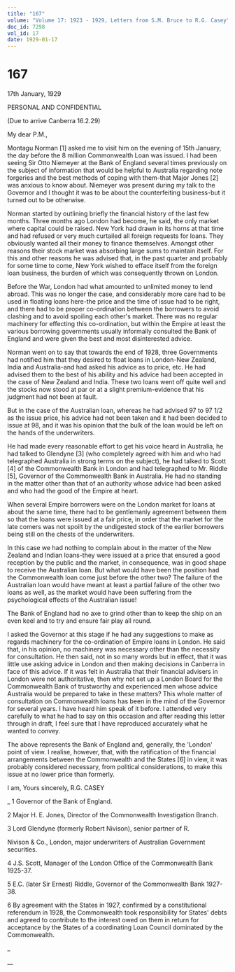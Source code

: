```yaml
---
title: "167"
volume: "Volume 17: 1923 - 1929, Letters from S.M. Bruce to R.G. Casey"
doc_id: 7298
vol_id: 17
date: 1929-01-17
---
```


# 167

17th January, 1929

PERSONAL AND CONFIDENTIAL

(Due to arrive Canberra 16.2.29)

My dear P.M.,

Montagu Norman [1] asked me to visit him on the evening of 15th January, the day before the 8 million Commonwealth Loan was issued. I had been seeing Sir Otto Niemeyer at the Bank of England several times previously on the subject of information that would be helpful to Australia regarding note forgeries and the best methods of coping with them-that Major Jones [2] was anxious to know about. Niemeyer was present during my talk to the Governor and I thought it was to be about the counterfeiting business-but it turned out to be otherwise.

Norman started by outlining briefly the financial history of the last few months. Three months ago London had become, he said, the only market where capital could be raised. New York had drawn in its horns at that time and had refused or very much curtailed all foreign requests for loans. They obviously wanted all their money to finance themselves. Amongst other reasons their stock market was absorbing large sums to maintain itself. For this and other reasons he was advised that, in the past quarter and probably for some time to come, New York wished to efface itself from the foreign loan business, the burden of which was consequently thrown on London.

Before the War, London had what amounted to unlimited money to lend abroad. This was no longer the case, and considerably more care had to be used in floating loans here-the price and the time of issue had to be right, and there had to be proper co-ordination between the borrowers to avoid clashing and to avoid spoiling each other's market. There was no regular machinery for effecting this co-ordination, but within the Empire at least the various borrowing governments usually informally consulted the Bank of England and were given the best and most disinterested advice.

Norman went on to say that towards the end of 1928, three Governments had notified him that they desired to float loans in London-New Zealand, India and Australia-and had asked his advice as to price, etc. He had advised them to the best of his ability and his advice had been accepted in the case of New Zealand and India. These two loans went off quite well and the stocks now stood at par or at a slight premium-evidence that his judgment had not been at fault.

But in the case of the Australian loan, whereas he had advised 97 to 97 1/2 as the issue price, his advice had not been taken and it had been decided to issue at 98, and it was his opinion that the bulk of the loan would be left on the hands of the underwriters.

He had made every reasonable effort to get his voice heard in Australia, he had talked to Glendyne [3] (who completely agreed with him and who had telegraphed Australia in strong terms on the subject), he had talked to Scott [4] of the Commonwealth Bank in London and had telegraphed to Mr. Riddle [5], Governor of the Commonwealth Bank in Australia. He had no standing in the matter other than that of an authority whose advice had been asked and who had the good of the Empire at heart.

When several Empire borrowers were on the London market for loans at about the same time, there had to be gentlemanly agreement between them so that the loans were issued at a fair price, in order that the market for the late comers was not spoilt by the undigested stock of the earlier borrowers being still on the chests of the underwriters.

In this case we had nothing to complain about in the matter of the New Zealand and Indian loans-they were issued at a price that ensured a good reception by the public and the market, in consequence, was in good shape to receive the Australian loan. But what would have been the position had the Commonwealth loan come just before the other two? The failure of the Australian loan would have meant at least a partial failure of the other two loans as well, as the market would have been suffering from the psychological effects of the Australian issue!

The Bank of England had no axe to grind other than to keep the ship on an even keel and to try and ensure fair play all round.

I asked the Governor at this stage if he had any suggestions to make as regards machinery for the co-ordination of Empire loans in London. He said that, in his opinion, no machinery was necessary other than the necessity for consultation. He then said, not in so many words but in effect, that it was little use asking advice in London and then making decisions in Canberra in face of this advice. If it was felt in Australia that their financial advisers in London were not authoritative, then why not set up a London Board for the Commonwealth Bank of trustworthy and experienced men whose advice Australia would be prepared to take in these matters? This whole matter of consultation on Commonwealth loans has been in the mind of the Governor for several years. I have heard him speak of it before. I attended very carefully to what he had to say on this occasion and after reading this letter through in draft, I feel sure that I have reproduced accurately what he wanted to convey.

The above represents the Bank of England and, generally, the 'London' point of view. I realise, however, that, with the ratification of the financial arrangements between the Commonwealth and the States [6] in view, it was probably considered necessary, from political considerations, to make this issue at no lower price than formerly.

I am, Yours sincerely, R.G. CASEY 

_ 1 Governor of the Bank of England.

2 Major H. E. Jones, Director of the Commonwealth Investigation Branch.

3 Lord Glendyne (formerly Robert Nivison), senior partner of R.

Nivison &amp; Co., London, major underwriters of Australian Government securities.

4 J.S. Scott, Manager of the London Office of the Commonwealth Bank 1925-37.

5 E.C. (later Sir Ernest) Riddle, Governor of the Commonwealth Bank 1927-38.

6 By agreement with the States in 1927, confirmed by a constitutional referendum in 1928, the Commonwealth took responsibility for States' debts and agreed to contribute to the interest owed on them in return for acceptance by the States of a coordinating Loan Council dominated by the Commonwealth.

_

__

